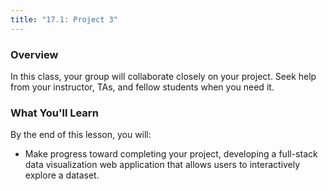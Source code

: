 ```yaml
---
title: "17.1: Project 3"
---
```

<img style="display: none;" src="https://static.bc-edx.com/data/dl-1-1/m17/lms/img/banner.jpg" alt="lesson banner" />

### Overview

In this class, your group will collaborate closely on your project. Seek help from your instructor, TAs, and fellow students when you need it.

### What You'll Learn

By the end of this lesson, you will:

* Make progress toward completing your project, developing a full-stack data visualization web application that allows users to interactively explore a dataset. 


